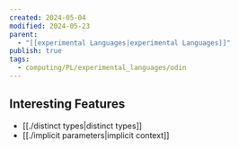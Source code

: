 ```yaml
---
created: 2024-05-04
modified: 2024-05-23
parent:
  - "[[experimental Languages|experimental Languages]]"
publish: true
tags:
  - computing/PL/experimental_languages/odin
---
```

## Interesting Features
- [[./distinct types|distinct types]]
- [[./implicit parameters|implicit context]]
